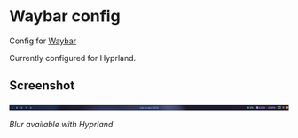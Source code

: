 # Waybar config

Config for [Waybar](https://github.com/Alexays/Waybar)

Currently configured for Hyprland.

## Screenshot

![waybar](./screenshot/waybar.png)

_Blur available with Hyprland_

